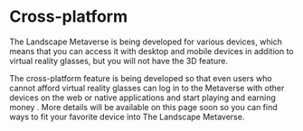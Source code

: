 # Cross-platform

The Landscape Metaverse is being developed for various devices, which means that you can access it with desktop and mobile devices in addition to virtual reality glasses, but you will not have the 3D feature.

The cross-platform feature is being developed so that even users who cannot afford virtual reality glasses can log in to the Metaverse with other devices on the web or native applications and start playing and earning money . More details will be available on this page soon so you can find ways to fit your favorite device into The Landscape Metaverse.
